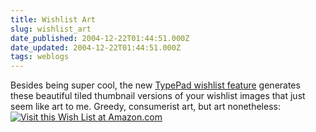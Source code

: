 ```yaml
---
title: Wishlist Art
slug: wishlist_art
date_published: 2004-12-22T01:44:51.000Z
date_updated: 2004-12-22T01:44:51.000Z
tags: weblogs
---
```


Besides being super cool, the new [TypePad wishlist feature](http://www.typepad.com/resources/2004/12/add_your_amazon.html) generates these beautiful tiled thumbnail versions of your wishlist images that just seem like art to me. Greedy, consumerist art, but art nonetheless:
[![Visit this Wish List at Amazon.com](http://www.typepad.com/t/content?src=TiledWishlist:9,16240)](http://www.amazon.com/exec/obidos/redirect?tag=2020-20&amp;path=http://www.amazon.com/gp/registry/2445HGNSNLOHF)
